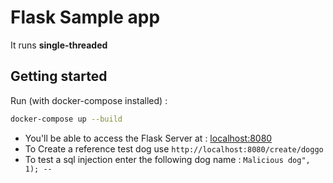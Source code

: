 # Flask Sample app
It runs **single-threaded**

## Getting started
Run (with docker-compose installed) :
```bash
docker-compose up --build
```

- You'll be able to access the Flask Server at : [localhost:8080](http://localhost:8080)
- To Create a reference test dog use `http://localhost:8080/create/doggo`
- To test a sql injection enter the following dog name : `Malicious dog", 1); -- `

